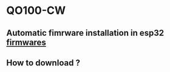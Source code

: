# QO100-CW

## Automatic fimrware installation in esp32 [firmwares](https://f4goh.github.io/QO100-CW/index.html) 


## How to download ?

<!-- ![HOWTO](images/git_down.png) -->


